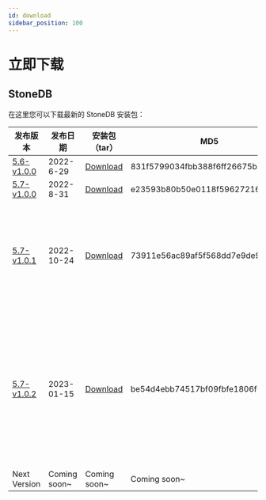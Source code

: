 ```yaml
---
id: download
sidebar_position: 100
---
```


# 立即下载

## StoneDB

在这里您可以下载最新的 StoneDB 安装包：

| 发布版本 | 发布日期 | 安装包（tar） | MD5 | TiPs |
| --- | --- | --- | --- | ---|
| [5.6-v1.0.0](https://github.com/stoneatom/stonedb/releases/tag/stonedb-5.6-v1.0.0) | 2022-6-29 | [Download](https://static.stoneatom.com/stonedb-ce-5.6-v1.0.0.el7.x86_64.tar.gz) | 831f5799034fbb388f6ff26675b7951e |\|
| [5.7-v1.0.0](https://github.com/stoneatom/stonedb/releases/tag/5.7-v1.0.0-GA) | 2022-8-31 |  [Download](https://static.stoneatom.com/custom/stonedb-ce-5.7-v1.0.0.el7.x86_64.tar.gz) | e23593b80b50e0118f59627216613a2f | \ |
| [5.7-v1.0.1](https://github.com/stoneatom/stonedb/releases/tag/5.7-v1.0.1-GA) | 2022-10-24 |  [Download](https://static.stoneatom.com/custom/stonedb-ce-5.7-v1.0.1.el7.x86_64.tar.gz) | 73911e56ac89af5f568dd7e9de9e9af5 | 1. 可以[下载DEB包](https://github.com/stoneatom/stonedb/releases/download/5.7-v1.0.1-GA/stonedb-ce-5.7-v1.0.1.debain.x86_64.tar.gz)；<br/>2. 如果您在编译的时候提示缺失依赖，您可以前往 Github  [**下载相关依赖**](https://github.com/stoneatom/stonedb/releases/download/5.7-v1.0.1-GA/stonedb-lib.tar.gz) |
| [5.7-v1.0.2](https://github.com/stoneatom/stonedb/releases/tag/5.7-v1.0.2-GA) | 2023-01-15 | [Download](https://github.com/stoneatom/stonedb/releases/download/5.7-v1.0.2-GA/stonedb-ce-5.7-v1.0.2.el7.x86_64.tar.gz) | be54d4ebb74517bf09fbfe1806f6e2ab  | 1. 可以[下载DEB包](https://github.com/stoneatom/stonedb/releases/download/5.7-v1.0.2-GA/stonedb-ce-5.7_v1.0.2.ubuntu.amd64.deb)；<br> 2. 可以[下载RPM包](https://github.com/stoneatom/stonedb/releases/download/5.7-v1.0.2-GA/stonedb-ce-5.7-v1.0.2.el7.x86_64.rpm)，体验两分钟极速安装StoneDB；<br/> 3. 可以下载自动化部署StoneDB备库的[Shell脚本](https://github.com/stoneatom/stonedb/releases/download/5.7-v1.0.2-GA/shell.for.deploy.stonedb.as.replic.tar.gz)|
| Next Version | Coming soon~  | Coming soon~  | Coming soon~ | \ |

